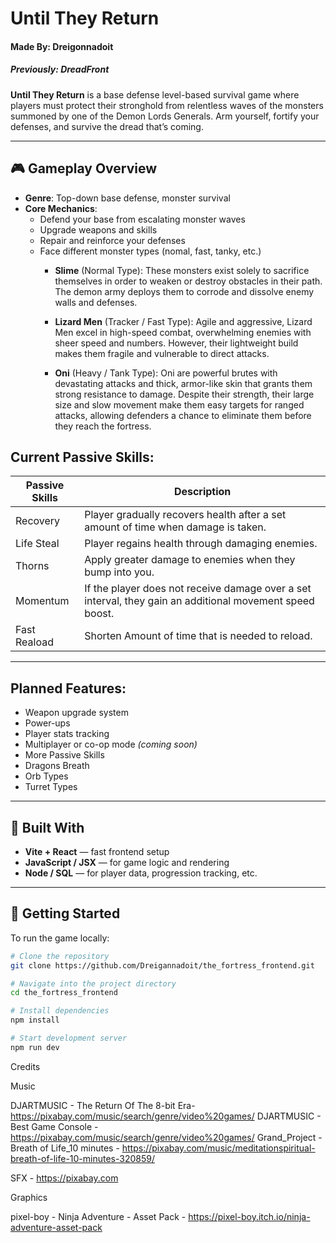 # Until They Return
#### Made By: Dreigonnadoit 
##### Previously: DreadFront

**Until They Return** is a base defense level-based survival game where players must protect their stronghold from relentless waves of the monsters summoned by one of the Demon Lords Generals. Arm yourself, fortify your defenses, and survive the dread that’s coming.

---

## 🎮 Gameplay Overview

- **Genre**: Top-down base defense, monster survival
- **Core Mechanics**:
  - Defend your base from escalating monster waves
  - Upgrade weapons and skills
  - Repair and reinforce your defenses
  - Face different monster types (nomal, fast, tanky, etc.)
    - **Slime** (Normal Type): These monsters exist solely to sacrifice themselves in order to weaken or destroy obstacles in their path. The demon army deploys them to corrode and dissolve enemy walls and defenses.

    - **Lizard Men** (Tracker / Fast Type): Agile and aggressive, Lizard Men excel in high-speed combat, overwhelming enemies with sheer speed and numbers. However, their lightweight build makes them fragile and vulnerable to direct attacks.

    - **Oni** (Heavy / Tank Type): Oni are powerful brutes with devastating attacks and thick, armor-like skin that grants them strong resistance to damage. Despite their strength, their large size and slow movement make them easy targets for ranged attacks, allowing defenders a chance to eliminate them before they reach the fortress.





## **Current Passive Skills:**


| Passive Skills | Description                                                                                              |
|----------------|----------------------------------------------------------------------------------------------------------|
| Recovery       | Player gradually recovers health after a set amount of time when damage is taken.                        |
| Life Steal     | Player regains health through damaging enemies.                                                          |
| Thorns         | Apply greater damage to enemies when they bump into you.                                                 |
| Momentum       | If the player does not receive damage over a set interval, they gain an additional movement speed boost. |
| Fast Reaload   | Shorten Amount of time that is needed to reload.                                                         |

---

## **Planned Features**:
  - Weapon upgrade system
  - Power-ups
  - Player stats tracking
  - Multiplayer or co-op mode *(coming soon)*
  - More Passive Skills
  - Dragons Breath
  - Orb Types
  - Turret Types

---

## 🧱 Built With

- **Vite + React** — fast frontend setup
- **JavaScript / JSX** — for game logic and rendering
- **Node / SQL** — for player data, progression tracking, etc.

---

## 🚀 Getting Started

To run the game locally:

```bash
# Clone the repository
git clone https://github.com/Dreigannadoit/the_fortress_frontend.git

# Navigate into the project directory
cd the_fortress_frontend

# Install dependencies
npm install

# Start development server
npm run dev
```


Credits

Music

DJARTMUSIC - The Return Of The 8-bit Era- https://pixabay.com/music/search/genre/video%20games/
DJARTMUSIC - Best Game Console - https://pixabay.com/music/search/genre/video%20games/
Grand_Project - Breath of Life_10 minutes - https://pixabay.com/music/meditationspiritual-breath-of-life-10-minutes-320859/



SFX - https://pixabay.com

Graphics

pixel-boy - Ninja Adventure - Asset Pack - https://pixel-boy.itch.io/ninja-adventure-asset-pack


